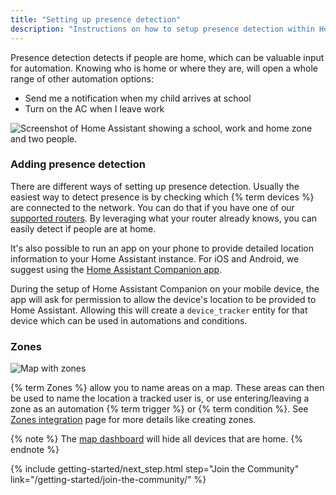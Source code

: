 ```yaml
---
title: "Setting up presence detection"
description: "Instructions on how to setup presence detection within Home Assistant."
---
```


Presence detection detects if people are home, which can be valuable input for automation. Knowing who is home or where they are, will open a whole range of other automation options:

- Send me a notification when my child arrives at school
- Turn on the AC when I leave work

![Screenshot of Home Assistant showing a school, work and home zone and two people.](/images/screenshots/map.png)

### Adding presence detection

There are different ways of setting up presence detection. Usually the easiest way to detect presence is by checking which {% term devices %} are connected to the network. You can do that if you have one of our [supported routers][routers]. By leveraging what your router already knows, you can easily detect if people are at home.

It's also possible to run an app on your phone to provide detailed location information to your Home Assistant instance. For iOS and Android, we suggest using the [Home Assistant Companion app][companion].

During the setup of Home Assistant Companion on your mobile device, the app will ask for permission to allow the device's location to be provided to Home Assistant. Allowing this will create a `device_tracker` entity for that device which can be used in automations and conditions.

### Zones

![Map with zones](/images/screenshots/badges-zone.png)

{% term Zones %} allow you to name areas on a map. These areas can then be used to name the location a tracked user is, or use entering/leaving a zone as an automation {% term trigger %} or {% term condition %}. See [Zones integration](/integrations/zone/) page for more details like creating zones.

{% note %}
The <a href="/dashboards/map/">map dashboard</a> will hide all devices that are home.
{% endnote %}

[routers]: /integrations/#presence-detection
[nmap]: /integrations/nmap_tracker
[ha-bluetooth]: /integrations/bluetooth_tracker
[ha-bluetooth-le]: /integrations/bluetooth_le_tracker
[ha-locative]: /integrations/locative
[ha-gpslogger]: /integrations/gpslogger
[ha-presence]: /integrations/#presence-detection
[mqtt-self]: /integrations/mqtt/#run-your-own
[mqtt-cloud]: /integrations/mqtt/#cloudmqtt
[zone]: /integrations/zone/
[trigger]: /getting-started/automation-trigger/#zone-trigger
[condition]: /getting-started/automation-condition/#zone-condition
[companion]: https://companion.home-assistant.io/

{% include getting-started/next_step.html step="Join the Community" link="/getting-started/join-the-community/" %}
